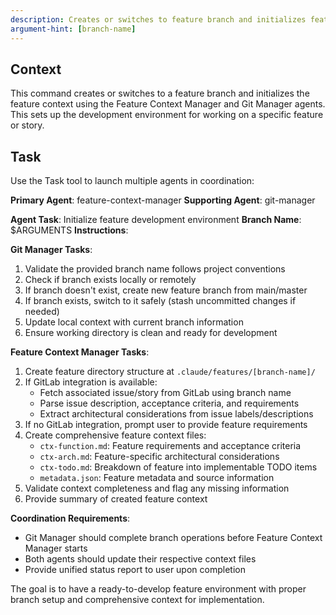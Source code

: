 ```yaml
---
description: Creates or switches to feature branch and initializes feature context
argument-hint: [branch-name]
---
```

## Context
This command creates or switches to a feature branch and initializes the feature context using the Feature Context Manager and Git Manager agents. This sets up the development environment for working on a specific feature or story.

## Task
Use the Task tool to launch multiple agents in coordination:

**Primary Agent**: feature-context-manager
**Supporting Agent**: git-manager

**Agent Task**: Initialize feature development environment
**Branch Name**: $ARGUMENTS
**Instructions**:

**Git Manager Tasks**:
1. Validate the provided branch name follows project conventions
2. Check if branch exists locally or remotely
3. If branch doesn't exist, create new feature branch from main/master
4. If branch exists, switch to it safely (stash uncommitted changes if needed)
5. Update local context with current branch information
6. Ensure working directory is clean and ready for development

**Feature Context Manager Tasks**:
1. Create feature directory structure at `.claude/features/[branch-name]/`
2. If GitLab integration is available:
   - Fetch associated issue/story from GitLab using branch name
   - Parse issue description, acceptance criteria, and requirements
   - Extract architectural considerations from issue labels/descriptions
3. If no GitLab integration, prompt user to provide feature requirements
4. Create comprehensive feature context files:
   - `ctx-function.md`: Feature requirements and acceptance criteria
   - `ctx-arch.md`: Feature-specific architectural considerations
   - `ctx-todo.md`: Breakdown of feature into implementable TODO items
   - `metadata.json`: Feature metadata and source information
5. Validate context completeness and flag any missing information
6. Provide summary of created feature context

**Coordination Requirements**:
- Git Manager should complete branch operations before Feature Context Manager starts
- Both agents should update their respective context files
- Provide unified status report to user upon completion

The goal is to have a ready-to-develop feature environment with proper branch setup and comprehensive context for implementation.
